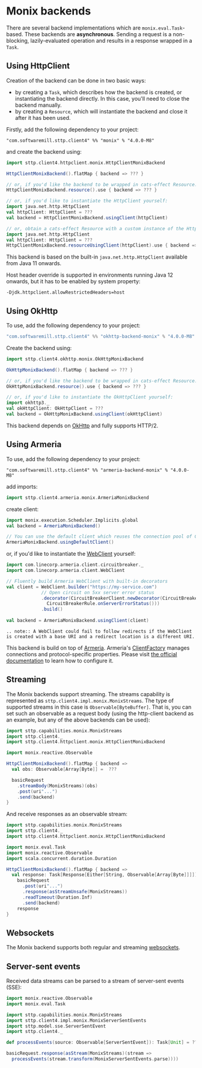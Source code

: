 # Monix backends

There are several backend implementations which are `monix.eval.Task`-based. These backends are **asynchronous**. Sending a request is a non-blocking, lazily-evaluated operation and results in a response wrapped in a `Task`. 

## Using HttpClient

Creation of the backend can be done in two basic ways:

* by creating a `Task`, which describes how the backend is created, or instantiating the backend directly. In this case, you'll need to close the backend manually.
* by creating a `Resource`, which will instantiate the backend and close it after it has been used.

Firstly, add the following dependency to your project:

```
"com.softwaremill.sttp.client4" %% "monix" % "4.0.0-M8"
```

and create the backend using:

```scala
import sttp.client4.httpclient.monix.HttpClientMonixBackend

HttpClientMonixBackend().flatMap { backend => ??? }

// or, if you'd like the backend to be wrapped in cats-effect Resource:
HttpClientMonixBackend.resource().use { backend => ??? }

// or, if you'd like to instantiate the HttpClient yourself:
import java.net.http.HttpClient
val httpClient: HttpClient = ???
val backend = HttpClientMonixBackend.usingClient(httpClient)

// or, obtain a cats-effect Resource with a custom instance of the HttpClient:
import java.net.http.HttpClient
val httpClient: HttpClient = ???
HttpClientMonixBackend.resourceUsingClient(httpClient).use { backend => ??? }
```

This backend is based on the built-in `java.net.http.HttpClient` available from Java 11 onwards.

Host header override is supported in environments running Java 12 onwards, but it has to be enabled by system property:

```
-Djdk.httpclient.allowRestrictedHeaders=host
```


## Using OkHttp

To use, add the following dependency to your project:

```scala
"com.softwaremill.sttp.client4" %% "okhttp-backend-monix" % "4.0.0-M8"
```

Create the backend using:

```scala
import sttp.client4.okhttp.monix.OkHttpMonixBackend

OkHttpMonixBackend().flatMap { backend => ??? }

// or, if you'd like the backend to be wrapped in cats-effect Resource:
OkHttpMonixBackend.resource().use { backend => ??? }

// or, if you'd like to instantiate the OkHttpClient yourself:
import okhttp3._
val okHttpClient: OkHttpClient = ???
val backend = OkHttpMonixBackend.usingClient(okHttpClient)
```

This backend depends on [OkHttp](http://square.github.io/okhttp/) and fully supports HTTP/2.

## Using Armeria

To use, add the following dependency to your project:

```
"com.softwaremill.sttp.client4" %% "armeria-backend-monix" % "4.0.0-M8"
```

add imports:

```scala
import sttp.client4.armeria.monix.ArmeriaMonixBackend
```

create client:

```scala
import monix.execution.Scheduler.Implicits.global
val backend = ArmeriaMonixBackend()

// You can use the default client which reuses the connection pool of ClientFactory.ofDefault()
ArmeriaMonixBackend.usingDefaultClient()
```

or, if you'd like to instantiate the [WebClient](https://armeria.dev/docs/client-http) yourself:

```scala
import com.linecorp.armeria.client.circuitbreaker._
import com.linecorp.armeria.client.WebClient

// Fluently build Armeria WebClient with built-in decorators
val client = WebClient.builder("https://my-service.com")
             // Open circuit on 5xx server error status
             .decorator(CircuitBreakerClient.newDecorator(CircuitBreaker.ofDefaultName(),
               CircuitBreakerRule.onServerErrorStatus()))
             .build()
             
val backend = ArmeriaMonixBackend.usingClient(client)
```

```eval_rst
.. note:: A WebClient could fail to follow redirects if the WebClient is created with a base URI and a redirect location is a different URI.
```

This backend is build on top of [Armeria](https://armeria.dev/docs/client-http).
Armeria's [ClientFactory](https://armeria.dev/docs/client-factory) manages connections and protocol-specific properties.
Please visit [the official documentation](https://armeria.dev/docs/client-factory) to learn how to configure it.

## Streaming

The Monix backends support streaming. The streams capability is represented as `sttp.client4.impl.monix.MonixStreams`. The type of supported streams in this case is `Observable[ByteBuffer]`. That is, you can set such an observable as a request body (using the http-client backend as an example, but any of the above backends can be used):

```scala
import sttp.capabilities.monix.MonixStreams
import sttp.client4._
import sttp.client4.httpclient.monix.HttpClientMonixBackend

import monix.reactive.Observable

HttpClientMonixBackend().flatMap { backend =>
  val obs: Observable[Array[Byte]] =  ???

  basicRequest
    .streamBody(MonixStreams)(obs)
    .post(uri"...")
    .send(backend)
}
```

And receive responses as an observable stream:

```scala
import sttp.capabilities.monix.MonixStreams
import sttp.client4._
import sttp.client4.httpclient.monix.HttpClientMonixBackend

import monix.eval.Task
import monix.reactive.Observable
import scala.concurrent.duration.Duration

HttpClientMonixBackend().flatMap { backend =>
  val response: Task[Response[Either[String, Observable[Array[Byte]]]]] =
    basicRequest
      .post(uri"...")
      .response(asStreamUnsafe(MonixStreams))
      .readTimeout(Duration.Inf)
      .send(backend)
    response
}
```

## Websockets

The Monix backend supports both regular and streaming [websockets](../websockets.md).

## Server-sent events

Received data streams can be parsed to a stream of server-sent events (SSE):

```scala
import monix.reactive.Observable
import monix.eval.Task

import sttp.capabilities.monix.MonixStreams
import sttp.client4.impl.monix.MonixServerSentEvents
import sttp.model.sse.ServerSentEvent
import sttp.client4._

def processEvents(source: Observable[ServerSentEvent]): Task[Unit] = ???

basicRequest.response(asStream(MonixStreams)(stream => 
  processEvents(stream.transform(MonixServerSentEvents.parse))))
```
